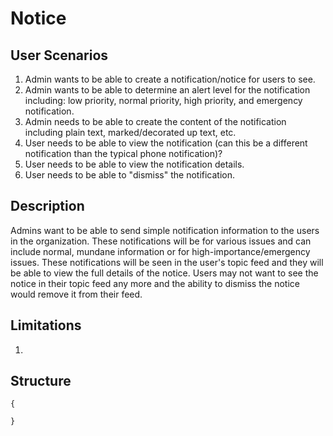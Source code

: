 Notice
======

User Scenarios
--------------
1. Admin wants to be able to create a notification/notice for users to see.
2. Admin wants to be able to determine an alert level for the notification including: low priority, normal priority, high priority, and emergency notification.
3. Admin needs to be able to create the content of the notification including plain text, marked/decorated up text, etc.
4. User needs to be able to view the notification (can this be a different notification than the typical phone notification)?
5. User needs to be able to view the notification details.
6. User needs to be able to "dismiss" the notification.

Description
-----------
Admins want to be able to send simple notification information to the users in the organization. These notifications will be for various issues and can include normal, mundane information or for high-importance/emergency issues.  These notifications will be seen in the user's topic feed and they will be able to view the full details of the notice.  Users may not want to see the notice in their topic feed any more and the ability to dismiss the notice would remove it from their feed.

Limitations
-----------
1. 

Structure
---------
```
{

}
```

